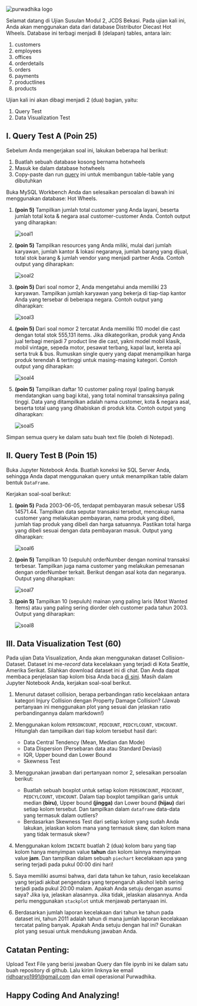 ![purwadhika logo](https://static.wixstatic.com/media/2e6af2_f69a4271c3534ae1869a7ed63e278b2b~mv2.png/v1/fill/w_246,h_39,al_c,usm_0.66_1.00_0.01/2e6af2_f69a4271c3534ae1869a7ed63e278b2b~mv2.png)

Selamat datang di Ujian Susulan Modul 2, JCDS Bekasi.
Pada ujian kali ini, Anda akan menggunakan data dari database Distributor Diecast Hot Wheels. Database ini terbagi menjadi 8 (delapan) tables, antara lain:
1. customers
2. employees
3. offices
4. orderdetails
5. orders
6. payments
7. productlines
8. products

Ujian kali ini akan dibagi menjadi 2 (dua) bagian, yaitu:
1. Query Test
2. Data Visualization Test

## I. Query Test A (Poin 25)
Sebelum Anda mengerjakan soal ini, lakukan beberapa hal berikut:
1. Buatlah sebuah database kosong bernama hotwheels
2. Masuk ke dalam database hotwheels
3. Copy-paste dan run [query](https://github.com/ridhoaryo/UjianSusulan_DataViz_JCDS02_BKS/blob/master/hotwheels_db.sql) ini untuk membangun table-table yang dibutuhkan

Buka MySQL Workbench Anda dan selesaikan persoalan di bawah ini menggunakan database: Hot Wheels.

1. **(poin 5)** Tampilkan jumlah total customer yang Anda layani, beserta jumlah total kota & negara asal customer-customer Anda. Contoh output yang diharapkan:

    ![soal1](https://github.com/ridhoaryo/UjianSusulan_DataViz_JCDS02_BKS/blob/master/sql1.jpg?raw=true)


2. **(poin 5)** Tampilkan resources yang Anda miliki, mulai dari jumlah karyawan, jumlah kantor & lokasi negaranya, jumlah barang yang dijual, total stok barang & jumlah vendor yang menjadi partner Anda. Contoh output yang diharapkan:

    ![soal2](https://github.com/ridhoaryo/UjianSusulan_DataViz_JCDS02_BKS/blob/master/sql2.jpg?raw=true)

3. **(poin 5)** Dari soal nomor 2, Anda mengetahui anda memiliki 23 karyawan. Tampilkan jumlah karyawan yang bekerja di tiap-tiap kantor Anda yang tersebar di beberapa negara. Contoh output yang diharapkan:

    ![soal3](https://github.com/ridhoaryo/UjianSusulan_DataViz_JCDS02_BKS/blob/master/sql3.jpg?raw=true)

4. **(poin 5)** Dari soal nomor 2 tercatat Anda memiliki 110 model die cast dengan total stok 555,131 items. Jika dikategorikan, produk yang Anda jual terbagi menjadi 7 product line die cast, yakni model mobil klasik, mobil vintage, sepeda motor, pesawat terbang, kapal laut, kereta api serta truk & bus. Rumuskan single query yang dapat menampilkan harga produk terendah & tertinggi untuk masing-masing kategori. Contoh output yang diharapkan:

    ![soal4](https://github.com/ridhoaryo/UjianSusulan_DataViz_JCDS02_BKS/blob/master/sql4.jpg?raw=true)

5. **(poin 5)** Tampilkan daftar 10 customer paling royal (paling banyak mendatangkan uang bagi kita), yang total nominal transaksinya paling tinggi. Data yang ditampilkan adalah nama customer, kota & negara asal, beserta total uang yang dihabiskan di produk kita. Contoh output yang diharapkan:

    ![soal5](https://github.com/ridhoaryo/UjianSusulan_DataViz_JCDS02_BKS/blob/master/sql5.jpg?raw=true)

Simpan semua query ke dalam satu buah text file (boleh di Notepad).

## II. Query Test B (Poin 15)

Buka Jupyter Notebook Anda. Buatlah koneksi ke SQL Server Anda, sehingga Anda dapat menggunakan query untuk menampilkan table dalam bentuk `DataFrame`.

Kerjakan soal-soal berikut:

1. **(poin 5)** Pada 2003-06-05, terdapat pembayaran masuk sebesar US$ 14571.44. Tampilkan data seputar transaksi tersebut, mencakup nama customer yang melakukan pembayaran, nama produk yang dibeli, jumlah tiap produk yang dibeli dan harga satuannya. Pastikan total harga yang dibeli sesuai dengan data pembayaran masuk. Output yang diharapkan:

    ![soal6](https://github.com/ridhoaryo/UjianSusulan_DataViz_JCDS02_BKS/blob/master/sql6.jpg?raw=true)

2. **(poin 5)** Tampilkan 10 (sepuluh) orderNumber dengan nominal transaksi terbesar. Tampilkan juga nama customer yang melakukan pemesanan dengan orderNumber terkait. Berikut dengan asal kota dan negaranya. Output yang diharapkan:

    ![soal7](https://github.com/ridhoaryo/UjianSusulan_DataViz_JCDS02_BKS/blob/master/sql7.jpg?raw=true)

3. **(poin 5)** Tampilkan 10 (sepuluh) mainan yang paling laris (Most Wanted Items) atau yang paling sering diorder oleh customer pada tahun 2003. Output yang diharapkan:

    ![soal8](https://github.com/ridhoaryo/UjianSusulan_DataViz_JCDS02_BKS/blob/master/sql8.jpg?raw=true)


## III. Data Visualization Test (60)
Pada ujian Data Visualization, Anda akan menggunakan dataset Collision-Dataset. Dataset ini me-*record* data kecelakaan yang terjadi di Kota Seattle, Amerika Serikat. Silahkan download dataset ini di chat. Dan Anda dapat membaca penjelasan tiap kolom bisa Anda baca [di sini](https://github.com/ridhoaryo/UjianSusulan_DataViz_JCDS02_BKS/blob/master/columns_information.ipynb). Masih dalam Jupyter Notebook Anda, kerjakan soal-soal berikut.

1. Menurut dataset collision, berapa perbandingan ratio kecelakaan antara kategori Injury Collision dengan Property Damage Collision? (Jawab pertanyaan ini menggunakan plot yang sesuai dan jelaskan ratio perbandingannya dalam markdown!)

2. Menggunakan kolom `PERSONCOUNT`,  `PEDCOUNT`, `PEDCYLCOUNT`, `VEHCOUNT`. Hitunglah dan tampilkan dari tiap kolom tersebut hasil dari:
    - Data Central Tendency (Mean, Median dan Mode)
    - Data Dispersion (Persebaran data atau Standard Deviasi)
    - IQR, Upper bound dan Lower Bound
    - Skewness Test

3. Menggunakan jawaban dari pertanyaan nomor 2, selesaikan persoalan berikut:
    
    - Buatlah sebuah boxplot untuk setiap kolom `PERSONCOUNT`,  `PEDCOUNT`, `PEDCYLCOUNT`, `VEHCOUNT`. Dalam tiap boxplot tampilkan garis untuk median **(biru)**, Upper bound **(jingga)** dan Lower bound **(hijau)** dari setiap kolom tersebut. Dan tampilkan dalam `dataframe` data-data yang termasuk dalam outliers?
    - Berdasarkan Skewness Test dari setiap kolom yang sudah Anda lakukan, jelaskan kolom mana yang termasuk skew, dan kolom mana yang tidak termasuk skew?

4. Menggunakan kolom `INCDATE` buatlah 2 (dua) kolom baru yang tiap kolom hanya menyimpan value **tahun** dan kolom lainnya menyimpan value **jam**. Dan tampilkan dalam sebuah `piechart` kecelakaan apa yang sering terjadi pada pukul 00:00 dini hari!

5. Saya memiliki asumsi bahwa, dari data tahun ke tahun, rasio kecelakaan yang terjadi akibat pengendara yang terpengaruh alkohol lebih sering terjadi pada pukul 20:00 malam. Apakah Anda setuju dengan asumsi saya? Jika iya, jelaskan alasannya. Jika tidak, jelaskan alasannya. Anda perlu menggunakan `stackplot` untuk menjawab pertanyaan ini.

6. Berdasarkan jumlah laporan kecelakaan dari tahun ke tahun pada dataset ini, tahun 2011 adalah tahun di mana jumlah laporan kecelakaan tercatat paling banyak. Apakah Anda setuju dengan hal ini? Gunakan plot yang sesuai untuk mendukung jawaban Anda.

## Catatan Penting:
Upload Text File yang berisi jawaban Query dan file ipynb ini ke dalam satu buah repository di github. Lalu kirim linknya ke email ridhoaryo1991@gmail.com dan email operasional Purwadhika.

## Happy Coding And Analyzing!